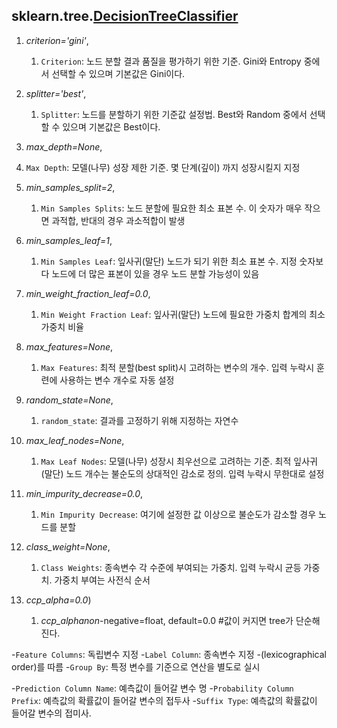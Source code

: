 



## sklearn.tree.[**DecisionTreeClassifier**](https://scikit-learn.org/stable/modules/generated/sklearn.tree.DecisionTreeClassifier.html)

1. *criterion='gini'*, 
   1. `Criterion`: 노드 분할 결과 품질을 평가하기 위한 기준. Gini와 Entropy 중에서 선택할 수 있으며 기본값은 Gini이다.

2. *splitter='best'*, 
   1. `Splitter`: 노드를 분할하기 위한 기준값 설정법. Best와 Random 중에서 선택할 수 있으며 기본값은 Best이다.
3.  *max_depth=None*, 
   1. `Max Depth`: 모델(나무) 성장 제한 기준. 몇 단계(깊이) 까지 성장시킬지 지정
4. *min_samples_split=2*, 
   1. `Min Samples Splits`: 노드 분할에 필요한 최소 표본 수. 이 숫자가 매우 작으면 과적합, 반대의 경우 과소적합이 발생
5. *min_samples_leaf=1*,
   1. `Min Samples Leaf`: 잎사귀(말단) 노드가 되기 위한 최소 표본 수. 지정 숫자보다 노드에 더 많은 표본이 있을 경우 노드 분할 가능성이 있음
6. *min_weight_fraction_leaf=0.0*, 
   1. `Min Weight Fraction Leaf`: 잎사귀(말단) 노드에 필요한 가중치 합계의 최소 가중치 비율
7. *max_features=None*, 
   1. `Max Features`: 최적 분할(best split)시 고려하는 변수의 개수. 입력 누락시 훈련에 사용하는 변수 개수로 자동 설정
8. *random_state=None*, 
   1. `random_state`: 결과를 고정하기 위해 지정하는 자연수
9. *max_leaf_nodes=None*,
   1. `Max Leaf Nodes`: 모델(나무) 성장시 최우선으로 고려하는 기준. 최적 잎사귀(말단) 노드 개수는 불순도의 상대적인 감소로 정의. 입력 누락시 무한대로 설정
10. *min_impurity_decrease=0.0*, 
    1. `Min Impurity Decrease`: 여기에 설정한 값 이상으로 불순도가 감소할 경우 노드를 분할
11. *class_weight=None*, 
    1. `Class Weights`: 종속변수 각 수준에 부여되는 가중치. 입력 누락시 균등 가중치. 가중치 부여는 사전식 순서
12. *ccp_alpha=0.0*)
    1. *ccp_alphanon*-negative=float, default=0.0 #값이 커지면 tree가 단순해진다.

-`Feature Columns`: 독립변수 지정
-`Label Column`: 종속변수 지정
-(lexicographical order)를 따름
-`Group By`: 특정 변수를 기준으로 연산을 별도로 실시

-`Prediction Column Name`: 예측값이 들어갈 변수 명
-`Probability Column Prefix`: 예측값의 확률값이 들어갈 변수의 접두사
-`Suffix Type`: 예측값의 확률값이 들어갈 변수의 접미사.



